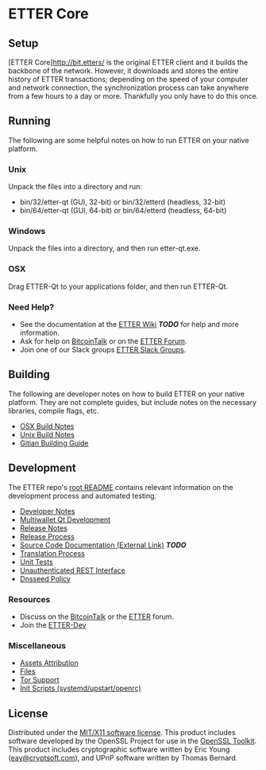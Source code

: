 ETTER Core
=====================

Setup
---------------------
[ETTER Core]http://bit.etters/ is the original ETTER client and it builds the backbone of the network. However, it downloads and stores the entire history of ETTER transactions; depending on the speed of your computer and network connection, the synchronization process can take anywhere from a few hours to a day or more. Thankfully you only have to do this once.

Running
---------------------
The following are some helpful notes on how to run ETTER on your native platform.

### Unix

Unpack the files into a directory and run:

- bin/32/etter-qt (GUI, 32-bit) or bin/32/etterd (headless, 32-bit)
- bin/64/etter-qt (GUI, 64-bit) or bin/64/etterd (headless, 64-bit)

### Windows

Unpack the files into a directory, and then run etter-qt.exe.

### OSX

Drag ETTER-Qt to your applications folder, and then run ETTER-Qt.

### Need Help?

* See the documentation at the [ETTER Wiki](https://en.bitcoin.it/wiki/Main_Page) ***TODO***
for help and more information.
* Ask for help on [BitcoinTalk](https://bitcointalk.org/index.php?topic=1604893.0) or on the [ETTER Forum](https://google.forum.com/).
* Join one of our Slack groups [ETTER Slack Groups](https://google.slack.com/).

Building
---------------------
The following are developer notes on how to build ETTER on your native platform. They are not complete guides, but include notes on the necessary libraries, compile flags, etc.

- [OSX Build Notes](build-osx.md)
- [Unix Build Notes](build-unix.md)
- [Gitian Building Guide](gitian-building.md)

Development
---------------------
The ETTER repo's [root README](https://github.com/ETTERCRYPTO/ETTER/blob/master/README.md) contains relevant information on the development process and automated testing.

- [Developer Notes](developer-notes.md)
- [Multiwallet Qt Development](multiwallet-qt.md)
- [Release Notes](release-notes.md)
- [Release Process](release-process.md)
- [Source Code Documentation (External Link)](https://dev.visucore.com/bitcoin/doxygen/) ***TODO***
- [Translation Process](translation_process.md)
- [Unit Tests](unit-tests.md)
- [Unauthenticated REST Interface](REST-interface.md)
- [Dnsseed Policy](dnsseed-policy.md)

### Resources

* Discuss on the [BitcoinTalk](https://bitcointalk.org/index.php?topic=1604893.0) or the [ETTER](https://google.forum.com/) forum.
* Join the [ETTER-Dev](https://google.slack.com/) 

### Miscellaneous
- [Assets Attribution](assets-attribution.md)
- [Files](files.md)
- [Tor Support](tor.md)
- [Init Scripts (systemd/upstart/openrc)](init.md)

License
---------------------
Distributed under the [MIT/X11 software license](http://www.opensource.org/licenses/mit-license.php).
This product includes software developed by the OpenSSL Project for use in the [OpenSSL Toolkit](https://www.openssl.org/). This product includes
cryptographic software written by Eric Young ([eay@cryptsoft.com](mailto:eay@cryptsoft.com)), and UPnP software written by Thomas Bernard.
